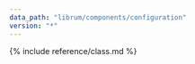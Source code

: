 ```yaml
---
data_path: "librum/components/configuration"
version: "*"
---
```


{% include reference/class.md %}
